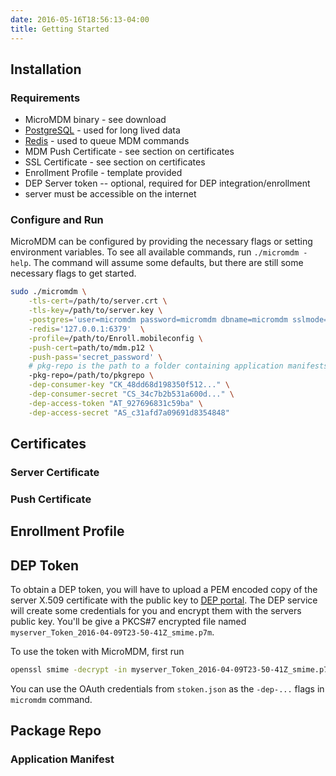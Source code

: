 ```yaml
---
date: 2016-05-16T18:56:13-04:00
title: Getting Started
---
```


## Installation
### Requirements
* MicroMDM binary - see download
* [PostgreSQL](http://www.postgresql.org/) - used for long lived data
* [Redis](http://redis.io/) - used to queue MDM commands
* MDM Push Certificate - see section on certificates
* SSL Certificate - see section on certificates
* Enrollment Profile - template provided
* DEP Server token -- optional, required for DEP integration/enrollment
* server must be accessible on the internet

### Configure and Run
MicroMDM can be configured by providing the necessary flags or setting environment variables.
To see all available commands, run `./micromdm -help`.
The command will assume some defaults, but there are still some necessary flags to get started.
```sh
sudo ./micromdm \
    -tls-cert=/path/to/server.crt \
    -tls-key=/path/to/server.key \
    -postgres='user=micromdm password=micromdm dbname=micromdm sslmode=disable' \
    -redis='127.0.0.1:6379'  \
    -profile=/path/to/Enroll.mobileconfig \
    -push-cert=path/to/mdm.p12 \
    -push-pass='secret_password' \
    # pkg-repo is the path to a folder containing application manifests and signed packages
    -pkg-repo=/path/to/pkgrepo \
    -dep-consumer-key "CK_48dd68d198350f512..." \
    -dep-consumer-secret "CS_34c7b2b531a600d..." \
    -dep-access-token "AT_927696831c59ba" \
    -dep-access-secret "AS_c31afd7a09691d8354848"
```


## Certificates
### Server Certificate
### Push Certificate

## Enrollment Profile

## DEP Token

To obtain a DEP token, you will have to upload a PEM encoded copy of the server X.509 certificate with the public key to [DEP portal](https://deploy.apple.com). The DEP service will create some credentials for you and encrypt them with the servers public key. 
You'll be give a PKCS#7 encrypted file named `myserver_Token_2016-04-09T23-50-41Z_smime.p7m`.  

To use the token with MicroMDM, first run 
```sh
openssl smime -decrypt -in myserver_Token_2016-04-09T23-50-41Z_smime.p7m -inkey /path/to/server/privatekey.pem > stoken.json
```
You can use the OAuth credentials from `stoken.json` as the `-dep-...` flags in `micromdm` command.

## Package Repo
### Application Manifest
